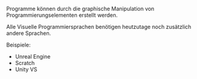 Programme können durch die graphische Manipulation von Programmierungselementen erstellt werden. 

Alle Visuelle Programmiersprachen benötigen heutzutage noch zusätzlich andere Sprachen.

Beispiele:
+ Unreal Engine
+ Scratch
+ Unity VS